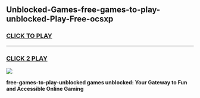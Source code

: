 
## Unblocked-Games-free-games-to-play-unblocked-Play-Free-ocsxp
<h3>
<a href="https://premium76.site?title=free-games-to-play-unblocked&ref=17A">CLICK TO PLAY</a></h3>
<hr>

<h3>
<a href="https://premium76.site?title=free-games-to-play-unblocked&ref=17A">CLICK 2 PLAY</a>
  
</h3>

<a href="https://premium76.site?title=free-games-to-play-unblocked&ref=17A"><img src="https://clearcache.store/games.png"></a>


**free-games-to-play-unblocked games unblocked: Your Gateway to Fun and Accessible Online Gaming**

